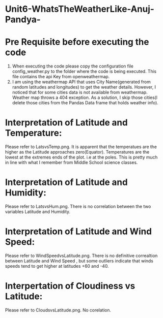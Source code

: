 # Unit6-WhatsTheWeatherLike-Anuj-Pandya-

# Pre Requisite before executing the code
1. When executing the code please copy the configuration file config_weather.py 
to the folder where the code is being executed. This file contains the api Key from 
openweathermap.
2. I am using the weathermap API that uses City Name(generated from random latitudes and longitudes) to get the weather details. 
However, I noticed that for some cities data is not available from weathermap. Weather map throws a 404 exception. As a solution, I skip 
those cities(I delete those cities from the Pandas Data frame that holds weather info).

# Interpretation of Latitude and Temperature:
Please refer to LatsvsTemp.png. 
It is apparent that the temperatues are the higher as the Latitude approaches zero(Equator). 
Temperatures are the lowest at the extremes ends of the plot. i.e at the poles. This is pretty much in line with what I remember from Middle School science classes.

# Interpretation of Latitude and Humidity:
Please refer to LatsvsHum.png. 
There is no correlation between the two variables Latitude and Humidity.

# Interpretation of Latitude and Wind Speed:
Please refer to WindSpeedvsLatitude.png. 
There is no definitive correaltion between Latitude and Wind Speed , but some outliers indicate that winds speeds tend to get higher at latitudes +60 and -40.

# Interpertation of Cloudiness vs Latitude:
Please refer to CloudsvsLatitude.png.
No corelation.

